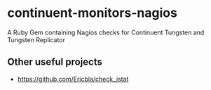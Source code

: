 continuent-monitors-nagios
==========================

A Ruby Gem containing Nagios checks for Continuent Tungsten and Tungsten Replicator

## Other useful projects

* https://github.com/Ericbla/check_jstat